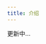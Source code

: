 ```yaml
---
title: 介绍
---
```


更新中...

<!-- <<< @/docs/.vuepress/config.js{12-20} -->
<!--
<ClientOnly>
  <HelloWorld />
</ClientOnly> -->
<!--

::: v-pre
`{{ This will be displayed as-is }}`
::: -->
